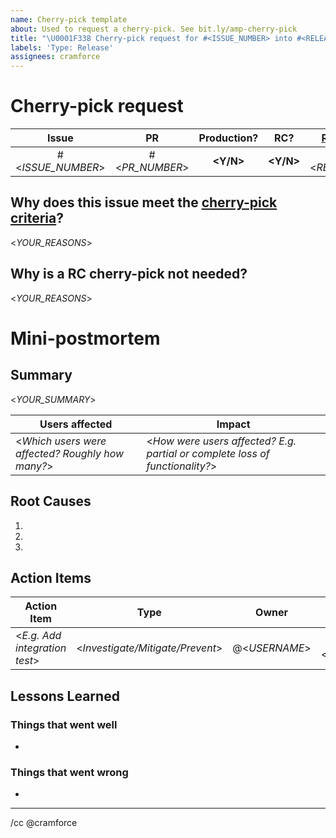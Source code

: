 ```yaml
---
name: Cherry-pick template
about: Used to request a cherry-pick. See bit.ly/amp-cherry-pick
title: "\U0001F338 Cherry-pick request for #<ISSUE_NUMBER> into #<RELEASE_ISSUE> (Pending)"
labels: 'Type: Release'
assignees: cramforce
---
```


<!--
MUST: Replace *everything* in angle brackets in the title AND body of this issue.

If you have any questions see the [cherry-pick documentation](https://github.com/ampproject/amphtml/blob/master/contributing/release-schedule.md#cherry-picks).
-->
# Cherry-pick request

<!--
TIP: Cherry-picks into production most likely require a cherry-pick into RC too. Otherwise, your fix will be lost when the RC is promoted.
-->

| Issue | PR  | Production? | RC? | [Release issue](https://github.com/ampproject/amphtml/labels/Type%3A%20Release) |
| :---: | :-: | :---------: | :-: | :-----------: |
| #<_ISSUE_NUMBER_> | #<_PR_NUMBER_> | **<Y/N>** | **<Y/N>** | #<_RELEASE_ISSUE_> |

## Why does this issue meet the [cherry-pick criteria](https://github.com/ampproject/amphtml/blob/master/contributing/release-schedule.md#cherry-pick-criteria)?

<!--
TIP: Be specific.
-->
<_YOUR_REASONS_>

<!--
CONDITION: Cherry-picking into production but _not_ RC. Otherwise, delete.
-->
## Why is a RC cherry-pick not needed?

<_YOUR_REASONS_>

<!--
NOTE: Filling out this mini-PM template is required after the deployment of a production cherry-pick.
-->
# Mini-postmortem

## Summary

<!--
TIP: A few sentences summarizing the problem and impact.
-->
<_YOUR_SUMMARY_>

| Users affected | Impact |
| -------------- | ------ |
| <_Which users were affected? Roughly how many?_> | <_How were users affected? E.g. partial or complete loss of functionality?_> |

## Root Causes

1.
2.
3.

## Action Items

| Action Item | Type | Owner | PR # |
| ----------- | :--: | :---: | :--: |
| <_E.g. Add integration test_> | <_Investigate/Mitigate/Prevent_> | @<_USERNAME_> | #<_PR_NUMBER_> |

## Lessons Learned

### Things that went well

-

### Things that went wrong

-

---

/cc @cramforce
